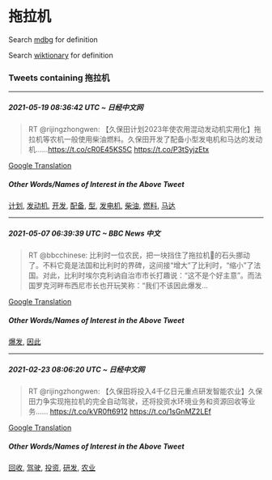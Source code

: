 # 拖拉机

Search [mdbg](https://www.mdbg.net/chinese/dictionary?page=worddict&wdrst=0&wdqb=拖拉机) for definition

Search [wiktionary](https://en.wiktionary.org/wiki/拖拉机) for definition

### Tweets containing 拖拉机

___
##### 2021-05-19 08:36:42 UTC ~ 日经中文网
> RT @rijingzhongwen: 【久保田计划2023年使农用混动发动机实用化】拖拉机等农机一般使用柴油燃料。久保田开发了配备小型发电机和马达的发动机……https://t.co/cR0E45KS5C https://t.co/P3tSyjzEtx

[Google Translation](https://translate.google.com/?hi=en&tab=TT&sl=zh-CN&tl=en&op=translate&text=RT+%40rijingzhongwen%3A+%E3%80%90%E4%B9%85%E4%BF%9D%E7%94%B0%E8%AE%A1%E5%88%922023%E5%B9%B4%E4%BD%BF%E5%86%9C%E7%94%A8%E6%B7%B7%E5%8A%A8%E5%8F%91%E5%8A%A8%E6%9C%BA%E5%AE%9E%E7%94%A8%E5%8C%96%E3%80%91%E6%8B%96%E6%8B%89%E6%9C%BA%E7%AD%89%E5%86%9C%E6%9C%BA%E4%B8%80%E8%88%AC%E4%BD%BF%E7%94%A8%E6%9F%B4%E6%B2%B9%E7%87%83%E6%96%99%E3%80%82%E4%B9%85%E4%BF%9D%E7%94%B0%E5%BC%80%E5%8F%91%E4%BA%86%E9%85%8D%E5%A4%87%E5%B0%8F%E5%9E%8B%E5%8F%91%E7%94%B5%E6%9C%BA%E5%92%8C%E9%A9%AC%E8%BE%BE%E7%9A%84%E5%8F%91%E5%8A%A8%E6%9C%BA%E2%80%A6%E2%80%A6https%3A%2F%2Ft.co%2FcR0E45KS5C+https%3A%2F%2Ft.co%2FP3tSyjzEtx)
##### Other Words/Names of Interest in the Above Tweet
[计划](计划.md), [发动机](发动机.md), [开发](开发.md), [配备](配备.md), [型](型.md), [发电机](发电机.md), [柴油](柴油.md), [燃料](燃料.md), [马达](马达.md)
___
##### 2021-05-07 06:39:39 UTC ~ BBC News 中文
> RT @bbcchinese: 比利时一位农民，把一块挡住了拖拉机🚜的石头挪动了。不料它竟是法国和比利时的界碑，这间接“增大”了比利时，“缩小”了法国。对此，比利时埃尔克利讷自治市市长打趣说：“这不是个好主意”。而法国罗克河畔布西尼市长也开玩笑称：“我们不该因此爆发…

[Google Translation](https://translate.google.com/?hi=en&tab=TT&sl=zh-CN&tl=en&op=translate&text=RT+%40bbcchinese%3A+%E6%AF%94%E5%88%A9%E6%97%B6%E4%B8%80%E4%BD%8D%E5%86%9C%E6%B0%91%EF%BC%8C%E6%8A%8A%E4%B8%80%E5%9D%97%E6%8C%A1%E4%BD%8F%E4%BA%86%E6%8B%96%E6%8B%89%E6%9C%BA%F0%9F%9A%9C%E7%9A%84%E7%9F%B3%E5%A4%B4%E6%8C%AA%E5%8A%A8%E4%BA%86%E3%80%82%E4%B8%8D%E6%96%99%E5%AE%83%E7%AB%9F%E6%98%AF%E6%B3%95%E5%9B%BD%E5%92%8C%E6%AF%94%E5%88%A9%E6%97%B6%E7%9A%84%E7%95%8C%E7%A2%91%EF%BC%8C%E8%BF%99%E9%97%B4%E6%8E%A5%E2%80%9C%E5%A2%9E%E5%A4%A7%E2%80%9D%E4%BA%86%E6%AF%94%E5%88%A9%E6%97%B6%EF%BC%8C%E2%80%9C%E7%BC%A9%E5%B0%8F%E2%80%9D%E4%BA%86%E6%B3%95%E5%9B%BD%E3%80%82%E5%AF%B9%E6%AD%A4%EF%BC%8C%E6%AF%94%E5%88%A9%E6%97%B6%E5%9F%83%E5%B0%94%E5%85%8B%E5%88%A9%E8%AE%B7%E8%87%AA%E6%B2%BB%E5%B8%82%E5%B8%82%E9%95%BF%E6%89%93%E8%B6%A3%E8%AF%B4%EF%BC%9A%E2%80%9C%E8%BF%99%E4%B8%8D%E6%98%AF%E4%B8%AA%E5%A5%BD%E4%B8%BB%E6%84%8F%E2%80%9D%E3%80%82%E8%80%8C%E6%B3%95%E5%9B%BD%E7%BD%97%E5%85%8B%E6%B2%B3%E7%95%94%E5%B8%83%E8%A5%BF%E5%B0%BC%E5%B8%82%E9%95%BF%E4%B9%9F%E5%BC%80%E7%8E%A9%E7%AC%91%E7%A7%B0%EF%BC%9A%E2%80%9C%E6%88%91%E4%BB%AC%E4%B8%8D%E8%AF%A5%E5%9B%A0%E6%AD%A4%E7%88%86%E5%8F%91%E2%80%A6)
##### Other Words/Names of Interest in the Above Tweet
[爆发](爆发.md), [因此](因此.md)
___
##### 2021-02-23 08:06:20 UTC ~ 日经中文网
> RT @rijingzhongwen: 【久保田将投入4千亿日元重点研发智能农业】久保田力争实现拖拉机的完全自动驾驶，还将投资水环境业务和资源回收等业务…… https://t.co/kVR0ft6912 https://t.co/1sGnMZ2LEf

[Google Translation](https://translate.google.com/?hi=en&tab=TT&sl=zh-CN&tl=en&op=translate&text=RT+%40rijingzhongwen%3A+%E3%80%90%E4%B9%85%E4%BF%9D%E7%94%B0%E5%B0%86%E6%8A%95%E5%85%A54%E5%8D%83%E4%BA%BF%E6%97%A5%E5%85%83%E9%87%8D%E7%82%B9%E7%A0%94%E5%8F%91%E6%99%BA%E8%83%BD%E5%86%9C%E4%B8%9A%E3%80%91%E4%B9%85%E4%BF%9D%E7%94%B0%E5%8A%9B%E4%BA%89%E5%AE%9E%E7%8E%B0%E6%8B%96%E6%8B%89%E6%9C%BA%E7%9A%84%E5%AE%8C%E5%85%A8%E8%87%AA%E5%8A%A8%E9%A9%BE%E9%A9%B6%EF%BC%8C%E8%BF%98%E5%B0%86%E6%8A%95%E8%B5%84%E6%B0%B4%E7%8E%AF%E5%A2%83%E4%B8%9A%E5%8A%A1%E5%92%8C%E8%B5%84%E6%BA%90%E5%9B%9E%E6%94%B6%E7%AD%89%E4%B8%9A%E5%8A%A1%E2%80%A6%E2%80%A6+https%3A%2F%2Ft.co%2FkVR0ft6912+https%3A%2F%2Ft.co%2F1sGnMZ2LEf)
##### Other Words/Names of Interest in the Above Tweet
[回收](回收.md), [驾驶](驾驶.md), [投资](投资.md), [研发](研发.md), [农业](农业.md)
